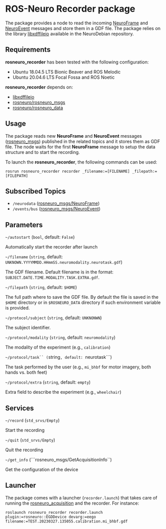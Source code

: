 # ROS-Neuro Recorder package
The package provides a node to read the incoming [NeuroFrame](https://github.com/rosneuro/rosneuro_msgs) and [NeuroEvent](https://github.com/rosneuro/rosneuro_msgs) messages and store them in a GDF file. 
The package relies on the library [libxdffileio](https://neuro.debian.net/pkgs/libxdffileio-dev.html) available in the NeuroDebian repository.

## Requirements
**rosneuro_recorder** has been tested with the following configuration:

- Ubuntu 18.04.5 LTS Bionic Beaver and ROS Melodic
- Ubuntu 20.04.6 LTS Focal Fossa and ROS Noetic

**rosneuro_recorder** depends on:

- [libxdffileio](https://neuro.debian.net/pkgs/libxdffileio-dev.html)
- [rosneuro/rosneuro_msgs](https://github.com/rosneuro/rosneuro_msgs)
- [rosneuro/rosneuro_data](https://github.com/rosneuro/rosneuro_data)

## Usage
The package reads new **NeuroFrame** and **NeuroEvent** messages ([rosneuro_msgs](https://github.com/rosneuro/rosneuro_msgs)) published in the related topics
and it stores them as GDF file. The node waits for the first **NeuroFrame** message to setup the data structure and to start the recording.

To launch the **rosneuro_recorder**, the following commands can be used:
```
rosrun rosneuro_recorder recorder _filename:=[FILENAME] _filepath:=[FILEPATH]
```

## Subscribed Topics
- ```/neurodata``` ([rosneuro_msgs/NeuroFrame](https://github.com/rosneuro/rosneuro_msgs))
- ```/events/bus``` ([rosneuro_msgs/NeuroEvent](https://github.com/rosneuro/rosneuro_msgs))

## Parameters
```~/autostart``` (```bool```, default: ```False```)

Automatically start the recorder after launch

```~/filename``` (```string```, default: ```UNKNOWN.YYYYMMDD.HHmmSS.neuromodality.neurotask.gdf```)

The GDF filename. Default filename is in the format: ```SUBJECT.DATE.TIME.MODALITY.TASK.EXTRA.gdf```.

```~/filepath``` (```string```, default: ```$HOME```)

The full path where to save the GDF file. By default the file is saved in the ```$HOME``` directory or in ```$ROSNEURO_DATA``` 
directory if such environment variable is provided.

```~/protocol/subject``` (```string```, default: ```UNKNONWN```)

The subject identifier.

```~/protocol/modality``` (```string```, default: ```neuromodality```)

The modality of the experiment (e.g., ```calibration```)

```~/protocol/task`` (```string```, default: ```neurotask```)

The task performed by the user (e.g., ```mi_bhbf``` for motor imagery, both hands vs. both feet)

```~/protocol/extra``` (```string```, default: ```empty```)

Extra field to describe the experiment (e.g., ```wheelchair```)

## Services

```~/record``` (```std_srvs/Empty```)

Start the recording

```~/quit``` (```std_srvs/Empty```)

Quit the recording

```~/get_info``` (```rosneuro_msgs/GetAcquisitionInfo``)

Get the configuration of the device

## Launcher
The package comes with a launcher (```recorder.launch```) that takes care of running the [rosneuro_acquisition](https://github.com/rosneuro/rosneuro_acquisition)
and the recorder. For instance:

```
roslaunch rosneuro_recorder recorder.launch plugin:=rosneuro::EGDDevice devarg:=eego filename:=TEST.20230327.135055.calibration.mi_bhbf.gdf
```
